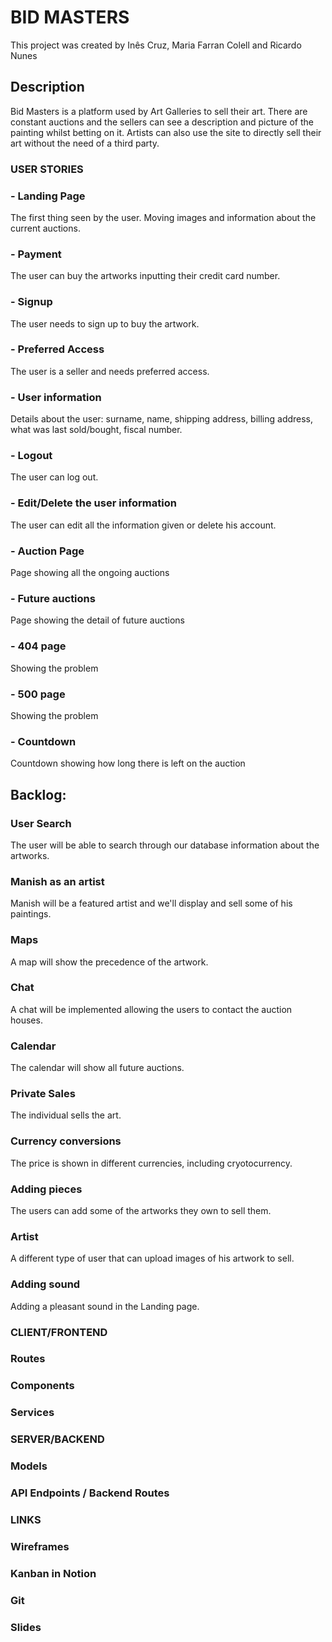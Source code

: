 # BID MASTERS

This project was created by Inês Cruz, Maria Farran Colell and Ricardo Nunes

## Description

Bid Masters is a platform used by Art Galleries to sell their art. There are constant auctions and the sellers can see a description and picture of the painting whilst betting on it. Artists can also use the site to directly sell their art without the need of a third party. 

### USER STORIES
### - Landing Page
The first thing seen by the user. Moving images and information about the current auctions. 
### - Payment 
The user can buy the artworks inputting their credit card number. 
### - Signup 
The user needs to sign up to buy the artwork. 
### - Preferred Access 
The user is a seller and needs preferred access. 
### - User information
Details about the user: surname, name, shipping address, billing address, what was last sold/bought, fiscal number.  
### - Logout
The user can log out. 
### - Edit/Delete the user information
The user can edit all the information given or delete his account. 
### - Auction Page
Page showing all the ongoing auctions
### - Future auctions
Page showing the detail of future auctions
### - 404 page
Showing the problem 
### - 500 page
Showing the problem
### - Countdown 
Countdown showing how long there is left on the auction


## Backlog:
### User Search 
The user will be able to search through our database information about the artworks. 
### Manish as an artist
Manish will be a featured artist and we'll display and sell some of his paintings.
### Maps
A map will show the precedence of the artwork.
### Chat
A chat will be implemented allowing the users to contact the auction houses.
### Calendar
The calendar will show all future auctions. 
### Private Sales
The individual sells the art. 
### Currency conversions
The price is shown in different currencies, including cryotocurrency. 
### Adding pieces
The users can add some of the artworks they own to sell them. 
### Artist
A different type of user that can upload images of his artwork to sell. 
### Adding sound
Adding a pleasant sound in the Landing page.

### CLIENT/FRONTEND
### Routes
### Components
### Services


### SERVER/BACKEND
### Models
### API Endpoints / Backend Routes


### LINKS
### Wireframes
### Kanban in Notion
### Git
### Slides


